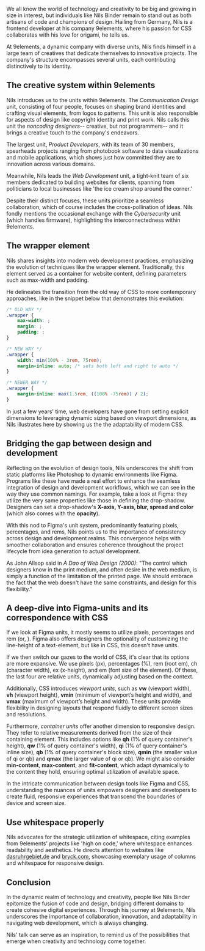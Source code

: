 We all know the world of technology and creativity to be big and growing in size in interest, but individuals like Nils Binder remain to stand out as both artisans of code and champions of design. Hailing from Germany, Nils is a frontend developer at his company 9elements, where his passion for CSS collaborates with his love for origami, he tells us.

At 9elements, a dynamic company with diverse units, Nils finds himself in a large team of creatives that dedicate themselves to innovative projects. The company's structure encompasses several units, each contributing distinctively to its identity.

## The creative system within 9elements

Nils introduces us to the units within 9elements. The _Communication Design_ unit, consisting of four people, focuses on shaping brand identities and crafting visual elements, from logos to patterns. This unit is also responsible for aspects of design like copyright identity and print work. Nils calls this unit the _noncoding designers_-- creative, but not programmers-- and it brings a creative touch to the company's endeavors.

The largest unit, _Product Developers_, with its team of 30 members, spearheads projects ranging from photobook software to data visualizations and mobile applications, which shows just how committed they are to innovation across various domains.

Meanwhile, Nils leads the _Web Development_ unit, a tight-knit team of six members dedicated to building websites for clients, spanning from politicians to local businesses like 'the ice cream shop around the corner.'

Despite their distinct focuses, these units prioritize a seamless collaboration, which of course includes the cross-pollination of ideas. Nils fondly mentions the occasional exchange with the _Cybersecurity_ unit (which handles firmware), highlighting the interconnectedness within 9elements.

## The wrapper element

Nils shares insights into modern web development practices, emphasizing the evolution of techniques like the wrapper element. Traditionally, this element served as a container for website content, defining parameters such as max-width and padding.

He delineates the transition from the old way of CSS to more contemporary approaches, like in the snippet below that demonstrates this evolution:

```css
/* OLD WAY */
.wrapper {
	max-width: ;
	margin: ; 
	padding: ;
}

/* NEW WAY */
.wrapper {
	width: min(100% - 3rem, 75rem);
	margin-inline: auto; /* sets both left and right to auto */
}

/* NEWER WAY */
.wrapper {
	margin-inline: max(1.5rem, ((100% -75rem)) / 2);
}
```

In just a few years' time, web developers have gone from setting explicit dimensions to leveraging dynamic sizing based on viewport dimensions, as Nils illustrates here by showing us the the adaptability of modern CSS.

## Bridging the gap between design and development

Reflecting on the evolution of design tools, Nils underscores the shift from static platforms like Photoshop to dynamic environments like Figma. Programs like these have made a real effort to enhance the seamless integration of design and development workflows, which we can see in the way they use common namings. For example, take a look at Figma: they utilize the very same properties like those in defining the drop-shadow. Designers can set a drop-shadow's **X-axis, Y-axis, blur, spread and color** (which also comes with the **opacity**).

With this nod to Figma's unit system, predominantly featuring pixels, percentages, and rems, Nils points us to the importance of consistency across design and development realms. This convergence helps with smoother collaboration and ensures coherence throughout the project lifecycle from idea generation to actual development.

As John Allsop said in _A Dao of Web Design (2000)_: "The control which designers know in the print medium, and often desire in the web medium, is simply a function of the limitation of the printed page. We should embrace the fact that the web doesn't have the same constraints, and design for this flexibility."

## A deep-dive into Figma-units and its correspondence with CSS

If we look at Figma units, it mostly seems to utilize pixels, percentages and rem (or, ). Figma also offers designers the optionality of customizing the line-height of a text-element, but like in CSS, this doesn't have units.

If we then switch our gazes to the world of CSS, it's clear that its options are more expansive. We use pixels (px), percentages (%), rem (root em), ch (character width), ex (x-height), and em (font size of the element). Of these, the last four are relative units, dynamically adjusting based on the context.

Additionally, CSS introduces _viewport units_, such as **vw** (viewport width), **vh** (viewport height), **vmin** (minimum of viewport’s height and width), and **vmax** (maximum of viewport’s height and width). These units provide flexibility in designing layouts that respond fluidly to different screen sizes and resolutions.

Furthermore, _container units_ offer another dimension to responsive design. They refer to relative measurements derived from the size of their containing element. This includes options like **qh** (1% of query container's height), **qw** (1% of query container's width), **qi** (1% of query container's inline size), **qb** (1% of query container's block size), **qmin** (the smaller value of qi or qb) and **qmax** (the larger value of qi or qb). We might also consider **min-content**, **max-content**, and **fit-content**, which adapt dynamically to the content they hold, ensuring optimal utilization of available space.

In the intricate communication between design tools like Figma and CSS, understanding the nuances of units empowers designers and developers to create fluid, responsive experiences that transcend the boundaries of device and screen size.

## Use whitespace properly

Nils advocates for the strategic utilization of whitespace, citing examples from 9elements' projects like 'high on code,' where whitespace enhances readability and aesthetics. He directs attention to websites like [dasruhrgebiet.de](http://dasruhrgebiet.de) and [bryck.com](http://bryck.com), showcasing exemplary usage of columns and whitespace for responsive design.

## Conclusion

In the dynamic realm of technology and creativity, people like Nils Binder epitomize the fusion of code and design, bridging different domains to create cohesive digital experiences. Through his journey at 9elements, Nils underscores the importance of collaboration, innovation, and adaptability in navigating web development, which is always changing.

Nils' talk can serve as an inspiration, to remind us of the possibilities that emerge when creativity and technology come together.